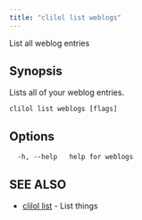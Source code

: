```yaml
---
title: "clilol list weblogs"
---
```


List all weblog entries

## Synopsis

Lists all of your weblog entries.

```
clilol list weblogs [flags]
```

## Options

```
  -h, --help   help for weblogs
```

## SEE ALSO

* [clilol list](clilol_list.md)	 - List things
